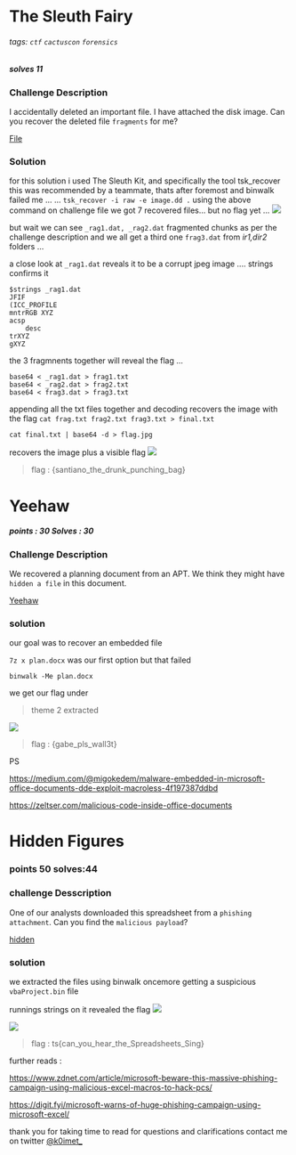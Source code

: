 # The Sleuth Fairy
###### tags: `ctf` `cactuscon` `forensics` 
##### solves 11
### Challenge Description
I accidentally deleted an important file. I have attached the disk image. Can you recover the deleted file `fragments` for me?

<a href="https://drive.google.com/file/d/1HLK47KOuw4Ki3puPraupbU-gOsZBsijn/view?usp=sharing">File</a>

### Solution 
for this solution i used The Sleuth Kit, and specifically the tool tsk_recover
this was recommended by a teammate,
thats after foremost and binwalk failed me ...
...
```tsk_recover -i raw -e image.dd .```
using the above command on challenge file we got 7 recovered files...
but no flag yet ... 
![](files.png)

but wait we can see `_rag1.dat, _rag2.dat` fragmented chunks as per the challenge description 
and we all get a third one `frag3.dat` from _ir1,dir2_ folders ... 
 
a close look at `_rag1.dat` reveals it to be a corrupt jpeg image
....
strings confirms it 
```
$strings _rag1.dat 
JFIF
(ICC_PROFILE
mntrRGB XYZ 
acsp
	desc
trXYZ
gXYZ
```

the 3 fragmnents together will reveal the flag ... 

```
base64 < _rag1.dat > frag1.txt
base64 < _rag2.dat > frag2.txt
base64 < frag3.dat > frag3.txt
```

appending all the txt files together and decoding recovers the image with the flag 
`cat frag.txt frag2.txt frag3.txt > final.txt`

`cat final.txt | base64 -d > flag.jpg`

recovers the image plus a visible flag
![](flag.jpg)

> flag : {santiano_the_drunk_punching_bag}



# Yeehaw
##### points : 30 Solves : 30

### Challenge Description

We recovered a planning document from an APT. We think they might have `hidden a file` in this document.

<a href="https://drive.google.com/file/d/1FQbC5BumZwve9b0YvQzX1AiZU6AlCqTv/view?usp=sharing">Yeehaw</a>


### solution 
our goal was to recover an embedded file 

`7z x plan.docx` was our first option but that failed 

`binwalk -Me plan.docx`

we get our flag under 
> theme 2 extracted 

![](gabe.jpg)

> flag : {gabe_pls_wall3t}

PS

<a href="https://medium.com/@migokedem/malware-embedded-in-microsoft-office-documents-dde-exploit-macroless-4f197387ddbd">https://medium.com/@migokedem/malware-embedded-in-microsoft-office-documents-dde-exploit-macroless-4f197387ddbd</a>

<a href="https://zeltser.com/malicious-code-inside-office-documents">https://zeltser.com/malicious-code-inside-office-documents</a>

# Hidden Figures
### points 50 solves:44

### challenge Desscription

One of our analysts downloaded this spreadsheet from a `phishing attachment`. Can you find the `malicious payload`?

<a href="https://drive.google.com/file/d/1DA4TNvVIItGLQy02E6IkEhOT0-MdOxS3/view?usp=sharing">hidden</a>

### solution

we extracted the files using binwalk oncemore getting a suspicious `vbaProject.bin` file 

runnings strings on it revealed the flag 
![](extract.png)

![](strings.png)

> flag : ts{can_you_hear_the_Spreadsheets_Sing}


further reads :

<a href="https://www.zdnet.com/article/microsoft-beware-this-massive-phishing-campaign-using-malicious-excel-macros-to-hack-pcs/">https://www.zdnet.com/article/microsoft-beware-this-massive-phishing-campaign-using-malicious-excel-macros-to-hack-pcs/</a>

<a href="https://digit.fyi/microsoft-warns-of-huge-phishing-campaign-using-microsoft-excel/">https://digit.fyi/microsoft-warns-of-huge-phishing-campaign-using-microsoft-excel/</a>


thank you for taking time to read
for questions and clarifications contact me on twitter 
<a href="twitter.com/k0imet_">@k0imet_</a>
